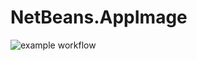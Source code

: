 # NetBeans.AppImage

![example workflow](https://github.com/nx-appbuild-hub/NetBeans.AppImage//actions/workflows/makefile.yml/badge.svg)

